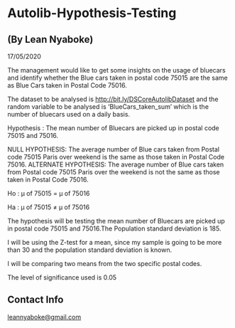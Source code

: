 # Autolib-Hypothesis-Testing
## (By Lean Nyaboke)
17/05/2020

The management would like to get some insights on the usage of bluecars  and identify whether the Blue cars taken in postal code 75015 are the same as Blue Cars taken in Postal Code 75016.

The dataset to be analysed is http://bit.ly/DSCoreAutolibDataset and the random variable to be analysed is ‘BlueCars_taken_sum’ which is the number of bluecars used on a daily basis.

Hypothesis : The mean number of Bluecars are picked up in postal code 75015 and 75016.

NULL HYPOTHESIS: The average number of Blue cars taken from Postal code 75015 Paris over weekend is the same as those taken in Postal Code 75016.
ALTERNATE HYPOTHESIS: The average number of Blue cars taken from Postal code 75015 Paris over the weekend is not the same as those taken in Postal Code 75016. 

Ho : μ of 75015 = μ of 75016

Ha : μ of 75015 ≠ μ of 75016

The hypothesis will be testing the mean number of Bluecars are picked up in postal code 75015 and 75016.The Population standard deviation is 185.

I will be using the Z-test for a mean, since my sample is going to be more than 30 and the population standard deviation is known. 

I will be comparing two means from the two specific postal codes.

The level of significance used is 0.05

## Contact Info

leannyaboke@gmail.com

